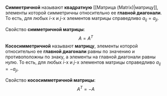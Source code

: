 **Симметричной** называют **квадратную** [[Матрица (Matrix)|матрицу]], элементы которой симметричны относительно ее **главной диагонали**. То есть, для любых $i$-х и $j$-х элементов матрицы справедливо $a_{ij}=a_{ji}$.

Свойство **симметричной матрицы**:$$A=A^T$$**Кососимметричной** называют **матрицу**, элементы которой относительно ее **главной диагонали** равны по значению и противоположны по знаку, а элементы на главной диагонали равны нулю. То есть, для любых $i$-х и $j$-х элементов матрицы справедливо $a_{ij}=-a_{ji}$.

Свойство **кососимметричной матрицы**:$$A^T=-A$$